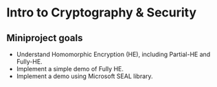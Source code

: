 # Intro to Cryptography & Security

## Miniproject goals

* Understand Homomorphic Encryption (HE), including Partial-HE and Fully-HE.
* Implement a simple demo of Fully HE.
* Implement a demo using Microsoft SEAL library.